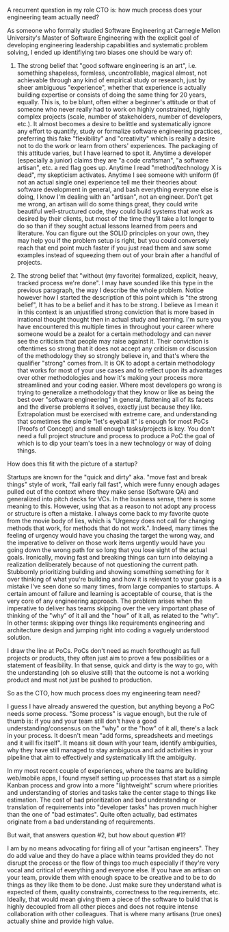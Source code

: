 A recurrent question in my role CTO is: how much process does your engineering team actually need?

As someone who formally studied Software Engineering at Carnegie Mellon University's Master of Software Engineering with the explicit goal of developing engineering leadership capabilities and systematic problem solving, I ended up identifiying two biases one should be wary of:

1) The strong belief that "good software engineering is an art", i.e. something shapeless, formless, uncontrollable, magical almost, not achievable through any kind of empirical study or research, just by sheer ambiguous "experience", whether that experience is actually building expertise or consists of doing the same thing for 20 years, equally. This is, to be blunt, often either a beginner's attitude or that of someone who never really had to work on highly constrained, highly complex projects (scale, number of stakeholders, number of developers, etc.). It almost becomes a desire to belittle and systematically ignore any effort to quantify, study or formalize software engineering practices, preferring this fake "flexibility" and "creativity" which is really a desire not to do the work or learn from others' experiences. The packaging of this attitude varies, but I have learned to spot it. Anytime a developer (especially a junior) claims they are "a code craftsman", "a software artisan", etc. a red flag goes up. Anytime I read "method/technology X is dead", my skepticism activates. Anytime I see someone with uniform (if not an actual single one) experience tell me their theories about software development in general, and bash everything everyone else is doing, I know I'm dealing with an "artisan", not an engineer. Don't get me wrong, an artisan will do some things great, they could write beautiful well-structured code, they could build systems that work as desired by their clients, but most of the time they'll take a lot longer to do so than if they sought actual lessons learned from peers and literature. You can figure out the SOLID principles on your own, they may help you if the problem setup is right, but you could conversely reach that end point much faster if you just read them and saw some examples instead of squeezing them out of your brain after a handful of projects.

2) The strong belief that "without (my favorite) formalized, explicit, heavy, tracked process we're done". I may have sounded like this type in the previous paragraph, the way I describe the whole problem. Notice however how I started the description of this point which is "the strong belief", It has to be a belief and it has to be strong. I believe as I mean it in this context is an unjustified strong conviction that is more based in irrational thought thought then in actual study and learning. I'm sure you have encountered this multiple times in throughout your career where someone would be a zealot for a certain methodology and can never see the criticism that people may raise against it. Their conviction is oftentimes so strong that it does not accept any criticism or discussion of the methodology they so strongly believe in, and that's where the qualifier "strong" comes from. It is OK to adopt a certain methodology that works for most of your use cases and to reflect upon its advantages over other methodologies and how it's making your process more streamlined and your coding easier. Where most developers go wrong is trying to generalize a methodology that they know or like as being the best over "software engineering" in general, flattening all of its facets and the diverse problems it solves, exactly just because they like. Extrapolation must be exercised with extreme care, and understanding that sometimes the simple "let's eyeball it" is enough for most PoCs (Proofs of Concept) and small enough tasks/projects is key. You don't need a full project structure and process to produce a PoC the goal of which is to dip your team's toes in a new technology or way of doing things.

How does this fit with the picture of a startup?

Startups are known for the "quick and dirty" aka. "move fast and break things" style of work, "fail early fail fast", which were funny enough adages pulled out of the context where they make sense (Software QA) and generalized into pitch decks for VCs. In the business sense, there is some meaning to this. However, using that as a reason to not adopt any process or structure is often a mistake. I always come back to my favorite quote from the movie body of lies, which is "Urgency does not call for changing methods that work, for methods that do not work.". Indeed, many times the feeling of urgency would have you chasing the target the wrong way, and the imperative to deliver on those work items urgently would have you going down the wrong path for so long that you lose sight of the actual goals. Ironically, moving fast and breaking things can turn into delaying a realization deliberately because of not questioning the current path. Stubbornly prioritizing building and showing something something for it over thinking of what you're building and how it is relevant to your goals is a mistake I've seen done so many times, from large companies to startups. A certain amount of failure and learning is acceptable of course, that is the very core of any engineering approach. The problem arises when the imperative to deliver has teams skipping over the very important phase of thinking of the "why" of it all and the "how" of it all, as related to the "why". In other terms: skipping over things like requirements engineering and architecture design and jumping right into coding a vaguely understood solution.

I draw the line at PoCs. PoCs don't need as much forethought as full projects or products, they often just aim to prove a few possibilities or a statement of feasibility. In that sense, quick and dirty is the way to go, with the understanding (oh so elusive still) that the outcome is not a working product and must not just be pushed to production.

So as the CTO, how much process does my engineering team need?

I guess I have already answered the question, but anything beyong a PoC needs some process. "Some process" is vague enough, but the rule of thumb is: if you and your team still don't have a good understanding/consensus on the "why" or the "how" of it all, there's a lack in your process. It doesn't mean "add forms, spreadsheets and meetings and it will fix itself". It means sit down with your team, identify ambiguities, why they have still managed to stay ambiguous and add activities in your pipeline that aim to effectively and systematically lift the ambiguity.

In my most recent couple of experiences, where the teams are building web/mobile apps, I found myself setting up processes that start as a simple Kanban process and grow into a more "lightweight" scrum where priorities and understanding of stories and tasks take the center stage to things like estimation. The cost of bad prioritization and bad understanding or translation of requirements into "developer tasks" has proven much higher than the one of "bad estimates". Quite often actually, bad estimates originate from a bad understanding of requirements.

But wait, that answers question #2, but how about question #1?

I am by no means advocating for firing all of your "artisan engineers". They do add value and they do have a place within teams provided they do not disrupt the process or the flow of things too much especially if they're very vocal and critical of everything and everyone else. If you have an artisan on your team, provide them with enough space to be creative and to be to do things as they like them to be done. Just make sure they understand what is expected of them, quality constraints, correctness to the requirements, etc. Ideally, that would mean giving them a piece of the software to build that is highly decoupled from all other pieces and does not require intense collaboration with other colleagues. That is where many artisans (true ones) actually shine and provide high value.